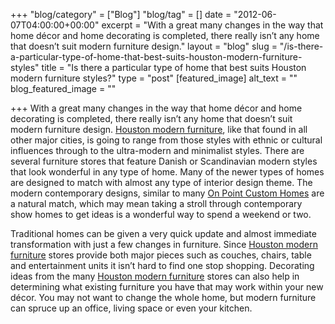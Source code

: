 +++
"blog/category" = ["Blog"]
"blog/tag" = []
date = "2012-06-07T04:00:00+00:00"
excerpt = "With a great many changes in the way that home décor and home decorating is completed, there really isn’t any home that doesn’t suit modern furniture design."
layout = "blog"
slug = "/is-there-a-particular-type-of-home-that-best-suits-houston-modern-furniture-styles"
title = "Is there a particular type of home that best suits Houston modern furniture styles?"
type = "post"
[featured_image]
alt_text = ""
blog_featured_image = ""

+++
With a great many changes in the way that home décor and home decorating is completed, there really isn’t any home that doesn’t suit modern furniture design. [Houston modern furniture](http://www.onpointdevelopment.com/onpointdev.asp?category_ID=15&page_ID=18), like that found in all other major cities, is going to range from those styles with ethnic or cultural influences through to the ultra-modern and minimalist styles. There are several furniture stores that feature Danish or Scandinavian modern styles that look wonderful in any type of home. Many of the newer types of homes are designed to match with almost any type of interior design theme. The modern contemporary designs, similar to many [On Point Custom Homes](https://onpointcustomhomes.com/) are a natural match, which may mean taking a stroll through contemporary show homes to get ideas is a wonderful way to spend a weekend or two.

Traditional homes can be given a very quick update and almost immediate transformation with just a few changes in furniture. Since [Houston modern furniture](http://www.onpointdevelopment.com/onpointdev.asp?category_ID=15&page_ID=18) stores provide both major pieces such as couches, chairs, table and entertainment units it isn’t hard to find one stop shopping. Decorating ideas from the many [Houston modern furniture](http://www.onpointdevelopment.com/onpointdev.asp?category_ID=15&page_ID=18) stores can also help in determining what existing furniture you have that may work within your new décor. You may not want to change the whole home, but modern furniture can spruce up an office, living space or even your kitchen.